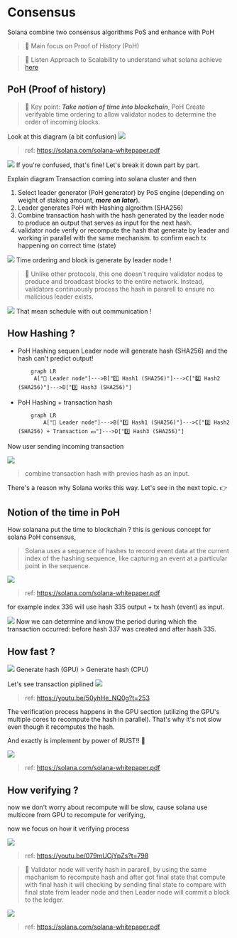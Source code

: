 # Consensus 
Solana combine two consensus algorithms PoS and enhance with PoH
> 🚧 Main focus on Proof of History (PoH)

> 🚧 Listen Approach to Scalability to understand what solana achieve [here](https://www.youtube.com/watch?v=50yhHe_NQ0g&t)

## PoH (Proof of history)
> 🚧 Key point: ***Take notion of time into blockchain***, 
PoH Create verifyable time ordering to allow validator nodes to determine the order of incoming blocks.

Look at this diagram (a bit confusion)
![](./asset/tx-flow.png)
> ref: https://solana.com/solana-whitepaper.pdf

![](/assets/kat.png) <span class="speech-bubble">If you're confused, that's fine! Let's break it down part by part.</span>

Explain diagram 
Transaction coming into solana cluster and then 

1. Select leader generator (PoH generator) by PoS engine (depending on weight of staking amount, ***more on later***).
2. Leader generates PoH with Hashing algroithm (SHA256)
3. Combine transaction hash with the hash generated by the leader node to produce an output that serves as input for the next hash.
3. validator node verify or recompute the hash that generate by leader and working in parallel with the same mechanism. to confirm each tx happening on correct time (state)

![](/assets/kat.png) <span class="speech-bubble">Time ordering and block is generate by leader node !</span>

> 🚧 Unlike other protocols, this one doesn't require validator nodes to produce and broadcast blocks to the entire network. Instead, validators continuously process the hash in pararell to ensure no malicious leader exists. 

![](/assets/kat.png) <span class="speech-bubble">That mean schedule with out communication !</span>

## How Hashing ? 
- PoH Hashing sequen
    Leader node will generate hash (SHA256) and the hash can't predict output!
    ```mermaid
        graph LR
         A["🤖 Leader node"]--->B["1️⃣ Hash1 (SHA256)"]--->C["2️⃣ Hash2 (SHA256)"]--->D["3️⃣ Hash3 (SHA256)"]
    ```

- PoH Hashing + transaction hash
    ```mermaid
        graph LR
            A["🤖 Leader node"]--->B["1️⃣ Hash1 (SHA256)"]--->C["2️⃣ Hash2 (SHA256) + Transaction 💵"]--->D["3️⃣ Hash3 (SHA256)"]
    ```

Now user sending incoming transaction

![](./asset/poh-input.png)
 > combine transaction hash with previos hash as an input. 

 There's a reason why Solana works this way. Let's see in the next topic.  👉

## Notion of the time in PoH 
How solanana put the time to blockchain ? this is genious concept for solana PoH consensus, 

 > Solana uses a sequence of hashes to record event data at the current index of the hashing sequence, like capturing an event at a particular point in the sequence.

![](./asset/hash-event.png)

> ref: https://solana.com/solana-whitepaper.pdf

for example index 336 will use hash 335 output + tx hash (event) as input.

![](/assets/kat.png) <span class="speech-bubble">Now we can determine and know the period during which the transaction occurred: before hash 337 was created and after hash 335.</span>


## How fast ? 
![](/assets/kat.png) <span class="speech-bubble">Generate hash (GPU) > Generate hash (CPU)</span>

Let's see transaction piplined
![](./asset/tx-pipeline.png)

> ref: https://youtu.be/50yhHe_NQ0g?t=253

The verification process happens in the GPU section (utilizing the GPU's multiple cores to recompute the hash in parallel). That's why it's not slow even though it recomputes the hash.

And exactly is implement by power of RUST!! 🦀

![](./asset/verification.png)

> ref: https://solana.com/solana-whitepaper.pdf

## How verifying ?

now we don't worry about recompute will be slow, cause solana use multicore from GPU to recompute for verifying,

now we focus on how it verifying process

![](./asset/verify-diagram.png) 

> ref: https://youtu.be/079mUCjYpZs?t=798

> 🚧 Validator node will verify hash in pararell, by using the same machanism to recompute hash and after got final state that compute with final hash it will checking by sending final state to compare with final state from leader node and then Leader node will commit a block to the ledger.

![](./asset/net-design.png) 

> ref: https://solana.com/solana-whitepaper.pdf

